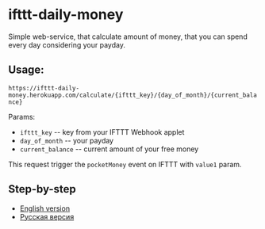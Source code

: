 # ifttt-daily-money

Simple web-service, that calculate amount of money, that you can spend every day considering your payday.

## Usage:

`https://ifttt-daily-money.herokuapp.com/calculate/{ifttt_key}/{day_of_month}/{current_balance}`

Params:
- `ifttt_key` -- key from your IFTTT Webhook applet
- `day_of_month` -- your payday
- `current_balance` -- current amount of your free money

This request trigger the `pocketMoney` event on IFTTT with `value1` param. 

## Step-by-step
- [English version](https://he4et.github.io/ifttt-daily-money/)
- [Русская версия](https://he4et.github.io/ifttt-daily-money/ru.html)
